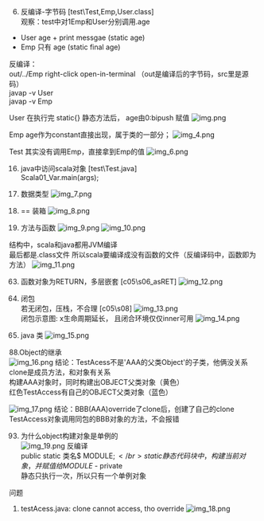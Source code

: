 6. 反编译-字节码 [test\Test,Emp,User.class] </br>
观察：test中对1Emp和User分别调用.age </br>
- User  age + print messgae (static age)
- Emp  只有 age (static final age)

反编译： </br>
out/../Emp right-click open-in-terminal   （out是编译后的字节码，src里是源码） </br>
javap -v User  
javap -v Emp

User 在执行完 static{} 静态方法后， age由0:bipush 赋值
![img.png](img_3.png)

Emp age作为constant直接出现，属于类的一部分；
![img_4.png](img_4.png)

Test 其实没有调用Emp，直接拿到Emp的值
![img_6.png](img_6.png)




16. java中访问scala对象  [test\Test.java]</br> 
Scala01_Var.main(args); </br>

21. 数据类型
![img_7.png](img_7.png)

30. ==
装箱
![img_8.png](img_8.png)

45. 方法与函数
![img_9.png](img_9.png)
![img_10.png](img_10.png)

结构中，scala和java都用JVM编译</br>
最后都是.class文件
所以scala要编译成没有函数的文件（反编译码中，函数即为方法）
![img_11.png](img_11.png)


63. 函数对象为RETURN，多层嵌套 [c05\s06_asRET]
![img_12.png](img_12.png)

64. 闭包  </br>
若无闭包，压栈，不合理 [c05\s08]
![img_13.png](img_13.png) </br>
闭包示意图: x生命周期延长， 且闭合环境仅仅inner可用
![img_14.png](img_14.png)

82. java 类
![img_15.png](img_15.png)

88.Object的继承</br>
![img_16.png](img_16.png)
结论：TestAcess不是'AAA的父类Object'的子类，他俩没关系</br>
clone是成员方法，和对象有关系</br>
构建AAA对象时，同时构建出OBJECT父类对象（黄色）</br>
红色TestAccess有自己的OBJECT父类对象（蓝色） </br>

![img_17.png](img_17.png)
结论：BBB(AAA)override了clone后，创建了自己的clone</br>
     TestAccess对象调用同包的BBB对象的方法，不会报错</br>


93. 为什么object构建对象是单例的</br>
 ![img_19.png](img_19.png)
反编译</br>
public static 类名$ MODULE$;</br>
static{}静态代码块中，构建当前对象，并赋值给MODULE$ - private </br>
静态只执行一次，所以只有一个单例对象</br>


问题
1. testAcess.java: clone cannot access, tho override
![img_18.png](img_18.png)
